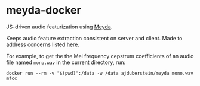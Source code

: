 meyda-docker
===========

JS-driven audio featurization using [Meyda](https://meyda.js.org/audio-features).

Keeps audio feature extraction consistent on server and client.
Made to address concerns listed [here](https://github.com/meyda/meyda/issues/277).

For example, to get the the Mel frequency cepstrum coefficients of an audio file named `mono.wav` in the current directory, run:

```
docker run --rm -v "$(pwd)":/data -w /data ajduberstein/meyda mono.wav mfcc
```
